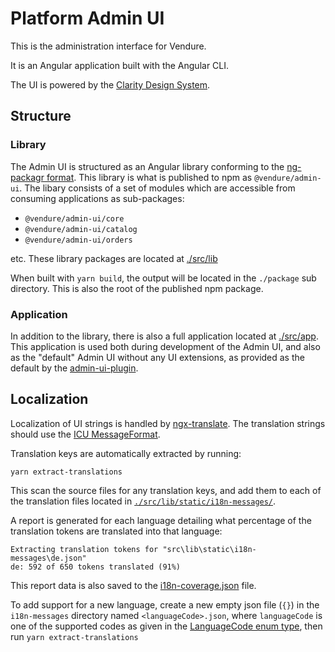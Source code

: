 # Platform Admin UI

This is the administration interface for Vendure.

It is an Angular application built with the Angular CLI.

The UI is powered by the [Clarity Design System](https://vmware.github.io/clarity/).

## Structure

### Library

The Admin UI is structured as an Angular library conforming to the [ng-packagr format](https://github.com/ng-packagr/ng-packagr). This library is what is published to npm as `@vendure/admin-ui`. The libary consists
of a set of modules which are accessible from consuming applications as sub-packages:

* `@vendure/admin-ui/core`
* `@vendure/admin-ui/catalog`
* `@vendure/admin-ui/orders`

etc. These library packages are located at [./src/lib](./src/lib)

When built with `yarn build`, the output will be located in the `./package` sub directory. This is also the root of the published npm package.

### Application

In addition to the library, there is also a full application located at [./src/app](./src/app). This application is used both during development of the Admin UI, and also as the "default" Admin UI without any UI extensions, as provided as the default by the [admin-ui-plugin](../admin-ui-plugin).

## Localization

Localization of UI strings is handled by [ngx-translate](http://www.ngx-translate.com/). The translation strings should use the [ICU MessageFormat](http://userguide.icu-project.org/formatparse/messages).

Translation keys are automatically extracted by running:
```
yarn extract-translations
```
This scan the source files for any translation keys, and add them to each of the translation files located in [`./src/lib/static/i18n-messages/`](./src/lib/static/i18n-messages/).

A report is generated for each language detailing what percentage of the translation tokens are translated into that language:

```text
Extracting translation tokens for "src\lib\static\i18n-messages\de.json"
de: 592 of 650 tokens translated (91%)
```

This report data is also saved to the [i18n-coverage.json](./i18n-coverage.json) file.

To add support for a new language, create a new empty json file (`{}`) in the `i18n-messages` directory named `<languageCode>.json`, where `languageCode` is one of the supported codes as given in the [LanguageCode enum type](../core/src/api/schema/common/language-code.graphql), then run `yarn extract-translations`


